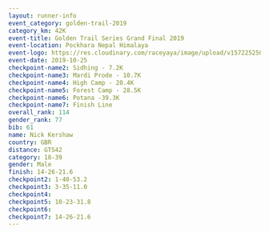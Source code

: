 ```yaml
---
layout: runner-info 
event_category: golden-trail-2019 
category_km: 42K 
event-title: Golden Trail Series Grand Final 2019 
event-location: Pockhara Nepal Himalaya 
event-logo: https://res.cloudinary.com/raceyaya/image/upload/v1572252502/logo/goldentrail-2019_k6n0ge.jpg 
event-date: 2019-10-25 
checkpoint-name2: Sidhing - 7.2K
checkpoint-name3: Mardi Prode - 10.7K
checkpoint-name4: High Camp - 20.4K
checkpoint-name5: Forest Camp - 28.5K 
checkpoint-name6: Potana -39.3K
checkpoint-name7: Finish Line
overall_rank: 114
gender_rank: 77
bib: 61
name: Nick Kershaw
country: GBR
distance: GTS42
category: 18-39
gender: Male
finish: 14-26-21.6
checkpoint2: 1-40-53.2
checkpoint3: 3-35-11.0
checkpoint4: 
checkpoint5: 10-23-31.8
checkpoint6: 
checkpoint7: 14-26-21.6
---
```

